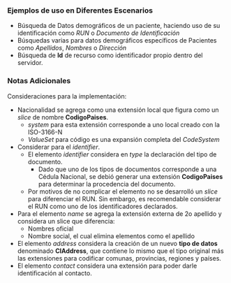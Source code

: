 ### Ejemplos de uso en Diferentes Escenarios

 * Búsqueda de Datos demográficos de un paciente, haciendo uso de su identificación como *RUN* o *Documento de Identificación* 
 * Búsquedas varias para datos demográficos específicos de Pacientes como *Apellidos*, *Nombres* o *Dirección*
 * Búsqueda de **Id** de recurso como identificador propio dentro del servidor.

### Notas Adicionales

Consideraciones para la implementación:

* Nacionalidad se agrega como una extensión local que figura como un *slice* de nombre **CodigoPaises**.
  * *system* para esta extensión corresponde a uno local creado con la ISO-3166-N
  * *ValueSet* para código es una expansión completa del *CodeSystem*
* Considerar para el *identifier*.
  * El elemento *identifier* considera en *type* la declaración del tipo de documento.
    * Dado que uno de los tipos de documentos corresponde a una Cédula Nacional, se debió generar una extensión **CodigoPaises** para determinar la procedencia del documento.
  * Por motivos de no complicar el elemento no se desarrolló un *slice* para diferenciar el RUN. Sin embargo, es recomendable considerar el RUN como uno de los identificadores declarados.
* Para el elemento *name* se agrega la extensión externa de 2o apellido y considera un slice que diferencia:
  * Nombres oficial
  * Nombre social, el cual elimina elementos como el apellido
* El elemento *address* considera la creación de un nuevo **tipo de datos** denominado **ClAddress**, que contiene lo mismo que el tipo original más las extensiones para codificar comunas, provincias, regiones y países.
* El elemento *contact* considera una extensión para poder darle identificación al contacto.
